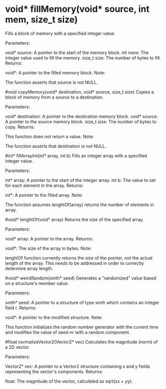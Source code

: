# void* fillMemory(void* source, int mem, size_t size)
Fills a block of memory with a specified integer value.

Parameters:

void* source: A pointer to the start of the memory block.
int mem: The integer value used to fill the memory.
size_t size: The number of bytes to fill.
Returns:

void*: A pointer to the filled memory block.
Note:

The function asserts that source is not NULL.

#void copyMemory(void* destination, void* source, size_t size)
Copies a block of memory from a source to a destination.

Parameters:

void* destination: A pointer to the destination memory block.
void* source: A pointer to the source memory block.
size_t size: The number of bytes to copy.
Returns:

This function does not return a value.
Note:

The function asserts that destination is not NULL.

#int* fillArrayInt(int* array, int b)
Fills an integer array with a specified integer value.

Parameters:

int* array: A pointer to the start of the integer array.
int b: The value to set for each element in the array.
Returns:

int*: A pointer to the filled array.
Note:

The function assumes lenghtOf(array) returns the number of elements in array.

#void* lenghtOf(void* array)
Returns the size of the specified array.

Parameters:

void* array: A pointer to the array.
Returns:

void*: The size of the array in bytes.
Note:

lenghtOf function currently returns the size of the pointer, not the actual length of the array. This needs to be addressed in order to correctly determine array length.

#void* weirdRandom(smth* seed)
Generates a "randomized" value based on a structure's member value.

Parameters:

smth* seed: A pointer to a structure of type smth which contains an integer field r.
Returns:

void*: A pointer to the modified structure.
Note:

This function initializes the random number generator with the current time and modifies the value of seed->r with a random component.

#float normalizeVector2(Vector2* vec)
Calculates the magnitude (norm) of a 2D vector.

Parameters:

Vector2* vec: A pointer to a Vector2 structure containing x and y fields representing the vector's components.
Returns:

float: The magnitude of the vector, calculated as sqrt(x*x + y*y).
